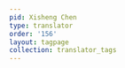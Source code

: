 ```yaml
---
pid: Xisheng Chen
type: translator
order: '156'
layout: tagpage
collection: translator_tags
---
```

